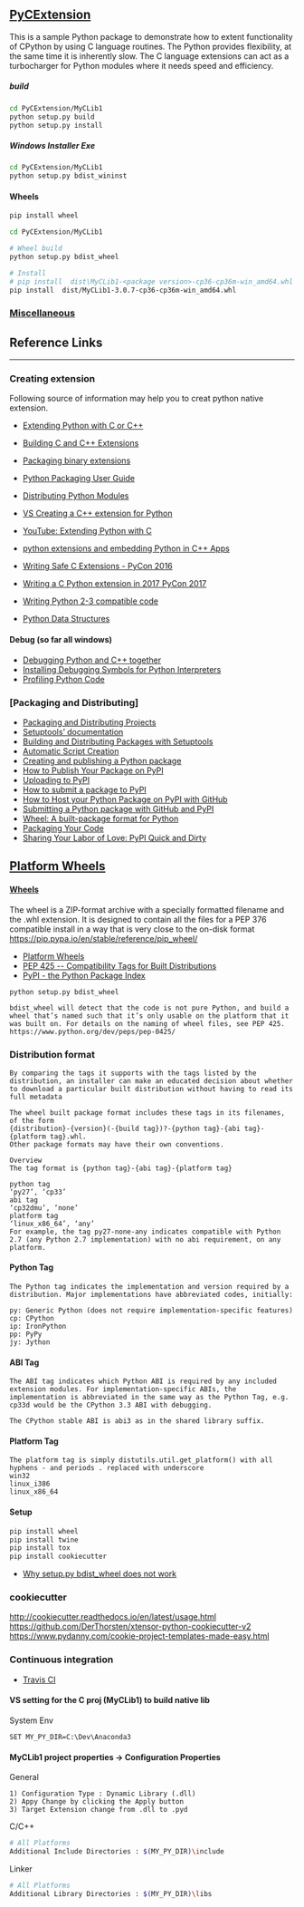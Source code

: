 ## [PyCExtension](https://msatyan.github.io/PyCExtension/)
This is a sample Python package to demonstrate how to extent functionality of CPython by using C language routines. The Python provides flexibility, at the same time it is inherently slow. The C language extensions can act as a turbocharger for Python modules where it needs speed and efficiency.  

##### build
```bash
cd PyCExtension/MyCLib1
python setup.py build
python setup.py install
```

##### Windows Installer Exe
```bash
cd PyCExtension/MyCLib1
python setup.py bdist_wininst
```

#### Wheels
```bash
pip install wheel

cd PyCExtension/MyCLib1

# Wheel build
python setup.py bdist_wheel

# Install
# pip install  dist\MyCLib1-<package version>-cp36-cp36m-win_amd64.whl
pip install  dist/MyCLib1-3.0.7-cp36-cp36m-win_amd64.whl
```


### [Miscellaneous](Miscellaneous.md)


## Reference Links
------------------

### Creating extension
Following source of information may help you to creat python native extension.  
* [Extending Python with C or C++](https://docs.python.org/3/extending/extending.html) 
* [Building C and C++ Extensions](https://docs.python.org/3/extending/building.html#building)
* [Packaging binary extensions](https://packaging.python.org/guides/packaging-binary-extensions/)
* [Python Packaging User Guide](https://media.readthedocs.org/pdf/python-packaging-user-guide/latest/python-packaging-user-guide.pdf)
* [Distributing Python Modules](https://docs.python.org/3/distutils/index.html#distutils-index)
* [VS Creating a C++ extension for Python](https://docs.microsoft.com/en-us/visualstudio/python/cpp-and-python) 
* [YouTube: Extending Python with C](https://www.youtube.com/watch?v=CYDakDJv2p4)
* [python extensions and embedding Python in C++ Apps](https://www.youtube.com/watch?v=bJq1n4gQFfw)
* [Writing Safe C Extensions - PyCon 2016](https://www.youtube.com/watch?v=Yq__HtUIH5Y)
* [Writing a C Python extension in 2017 PyCon 2017](https://www.youtube.com/watch?v=phe1s6p38gk)
* [Writing Python 2-3 compatible code](http://python-future.org/compatible_idioms.html)

* [Python Data Structures](http://thomas-cokelaer.info/tutorials/python/data_structures.html)

#### Debug (so far all windows)
* [Debugging Python and C++ together](https://docs.microsoft.com/en-us/visualstudio/python/debugging-mixed-mode)
* [Installing Debugging Symbols for Python Interpreters](https://docs.microsoft.com/en-us/visualstudio/python/debugging-symbols-for-mixed-mode)
* [Profiling Python Code](https://docs.microsoft.com/en-us/visualstudio/python/profiling)




### [Packaging and Distributing]
* [Packaging and Distributing Projects](https://packaging.python.org/tutorials/distributing-packages/)
* [Setuptools’ documentation](https://setuptools.readthedocs.io/en/latest/)
* [Building and Distributing Packages with Setuptools](https://setuptools.readthedocs.io/en/latest/setuptools.html)
* [Automatic Script Creation](https://setuptools.readthedocs.io/en/latest/setuptools.html#automatic-script-creation)
* [Creating and publishing a Python package](http://blog.securem.eu/tips%20and%20tricks/2016/02/29/creating-and-publishing-a-python-module/)
* [How to Publish Your Package on PyPI](https://blog.jetbrains.com/pycharm/2017/05/how-to-publish-your-package-on-pypi/)
* [Uploading to PyPI](https://tom-christie.github.io/articles/pypi/)
* [How to submit a package to PyPI](http://peterdowns.com/posts/first-time-with-pypi.html)
* [How to Host your Python Package on PyPI with GitHub](https://www.codementor.io/arpitbhayani/host-your-python-package-using-github-on-pypi-du107t7ku)
* [Submitting a Python package with GitHub and PyPI](http://sherifsoliman.com/2016/09/30/Python-package-with-GitHub-PyPI/)
* [Wheel: A built-package format for Python](https://pypi.python.org/pypi/wheel)
* [Packaging Your Code](http://docs.python-guide.org/en/latest/shipping/packaging/)
* [Sharing Your Labor of Love: PyPI Quick and Dirty](https://hynek.me/articles/sharing-your-labor-of-love-pypi-quick-and-dirty/)


## [Platform Wheels](https://packaging.python.org/tutorials/distributing-packages/#platform-wheels)
#### [Wheels](https://wheel.readthedocs.io/en/stable/)
 The wheel is a ZIP-format archive with a specially formatted filename and the .whl extension. It is designed to contain all the files for a PEP 376 compatible install in a way that is very close to the on-disk format
https://pip.pypa.io/en/stable/reference/pip_wheel/

* [Platform Wheels](https://packaging.python.org/tutorials/distributing-packages/#platform-wheels)
* [PEP 425 -- Compatibility Tags for Built Distributions](https://www.python.org/dev/peps/pep-0425/)
* [PyPI - the Python Package Index](https://pypi.python.org/pypi?%3Aaction=home)
```
python setup.py bdist_wheel

bdist_wheel will detect that the code is not pure Python, and build a wheel that’s named such that it’s only usable on the platform that it was built on. For details on the naming of wheel files, see PEP 425.
https://www.python.org/dev/peps/pep-0425/
```

### Distribution format
```
By comparing the tags it supports with the tags listed by the distribution, an installer can make an educated decision about whether to download a particular built distribution without having to read its full metadata

The wheel built package format includes these tags in its filenames, of the form 
{distribution}-{version}(-{build tag})?-{python tag}-{abi tag}-{platform tag}.whl. 
Other package formats may have their own conventions.

Overview
The tag format is {python tag}-{abi tag}-{platform tag}

python tag
‘py27’, ‘cp33’
abi tag
‘cp32dmu’, ‘none’
platform tag
‘linux_x86_64’, ‘any’
For example, the tag py27-none-any indicates compatible with Python 2.7 (any Python 2.7 implementation) with no abi requirement, on any platform.
```

#### Python Tag
```
The Python tag indicates the implementation and version required by a distribution. Major implementations have abbreviated codes, initially:

py: Generic Python (does not require implementation-specific features)
cp: CPython
ip: IronPython
pp: PyPy
jy: Jython
```

#### ABI Tag
```
The ABI tag indicates which Python ABI is required by any included extension modules. For implementation-specific ABIs, the implementation is abbreviated in the same way as the Python Tag, e.g. cp33d would be the CPython 3.3 ABI with debugging.

The CPython stable ABI is abi3 as in the shared library suffix.
```

#### Platform Tag
```
The platform tag is simply distutils.util.get_platform() with all hyphens - and periods . replaced with underscore
win32
linux_i386
linux_x86_64
```

#### Setup
```python
pip install wheel 
pip install twine 
pip install tox 
pip install cookiecutter
```
* [Why setup.py bdist_wheel does not work](http://www.xavierdupre.fr/app/pymyinstall/helpsphinx/blog/2016/2016-02-27_setup_bdist_wheel.html)

### cookiecutter
http://cookiecutter.readthedocs.io/en/latest/usage.html
https://github.com/DerThorsten/xtensor-python-cookiecutter-v2
https://www.pydanny.com/cookie-project-templates-made-easy.html


### Continuous integration
* [Travis CI](https://github.com/travis-ci/travis-ci)


#### VS setting for the C proj (MyCLib1) to build native lib

System Env
```
SET MY_PY_DIR=C:\Dev\Anaconda3
```

#### MyCLib1 project properties -> Configuration Properties
General
```
1) Configuration Type : Dynamic Library (.dll)
2) Appy Change by clicking the Apply button
3) Target Extension change from .dll to .pyd
```

C/C++
```bash
# All Platforms
Additional Include Directories : $(MY_PY_DIR)\include
```

Linker
```bash
# All Platforms
Additional Library Directories : $(MY_PY_DIR)\libs
```

